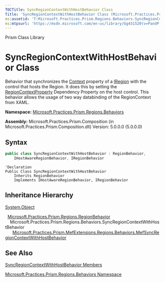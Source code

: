 ```yaml
---
TOCTitle: SyncRegionContextWithHostBehavior Class
Title: 'SyncRegionContextWithHostBehavior Class (Microsoft.Practices.Prism.Regions.Behaviors)'
ms:assetid: 'T:Microsoft.Practices.Prism.Regions.Behaviors.SyncRegionContextWithHostBehavior'
ms:mtpsurl: 'https://msdn.microsoft.com/en-us/library/Gg431520(v=PandP.50)'
---
```


Prism Class Library

# SyncRegionContextWithHostBehavior Class

Behavior that synchronizes the [Context](https://msdn.microsoft.com/en-us/library/microsoft.practices.prism.regions.iregion.context(v=pandp.50)) property of a [IRegion](https://msdn.microsoft.com/en-us/library/microsoft.practices.prism.regions.iregion(v=pandp.50)) with the control that hosts the Region. It does this by setting the [RegionContextProperty](https://msdn.microsoft.com/en-us/library/microsoft.practices.prism.regions.regionmanager.regioncontextproperty(v=pandp.50)) Dependency Property on the host control. This behavior allows the usage of two way databinding of the RegionContext from XAML.

**Namespace:** [Microsoft.Practices.Prism.Regions.Behaviors](https://msdn.microsoft.com/en-us/library/microsoft.practices.prism.regions.behaviors(v=pandp.50))

**Assembly:** Microsoft.Practices.Prism.Composition (in Microsoft.Practices.Prism.Composition.dll) Version: 5.0.0.0 (5.0.0.0)

## Syntax

```C#
public class SyncRegionContextWithHostBehavior : RegionBehavior, 
	IHostAwareRegionBehavior, IRegionBehavior
```

```VB
'Declaration
Public Class SyncRegionContextWithHostBehavior
	Inherits RegionBehavior
	Implements IHostAwareRegionBehavior, IRegionBehavior
```

## Inheritance Hierarchy

[System.Object](http://msdn2.microsoft.com/en-us/library/e5kfa45b)

  [Microsoft.Practices.Prism.Regions.RegionBehavior](https://msdn.microsoft.com/en-us/library/microsoft.practices.prism.regions.regionbehavior(v=pandp.50))
    Microsoft.Practices.Prism.Regions.Behaviors.SyncRegionContextWithHostBehavior
      [Microsoft.Practices.Prism.MefExtensions.Regions.Behaviors.MefSyncRegionContextWithHostBehavior](https://msdn.microsoft.com/en-us/library/microsoft.practices.prism.mefextensions.regions.behaviors.mefsyncregioncontextwithhostbehavior(v=pandp.50))

## See Also

<span id="seeAlsoToggle"></span>
[SyncRegionContextWithHostBehavior Members](https://msdn.microsoft.com/en-us/library/microsoft.practices.prism.regions.behaviors.syncregioncontextwithhostbehavior_members(v=pandp.50))

[Microsoft.Practices.Prism.Regions.Behaviors Namespace](https://msdn.microsoft.com/en-us/library/microsoft.practices.prism.regions.behaviors(v=pandp.50))
